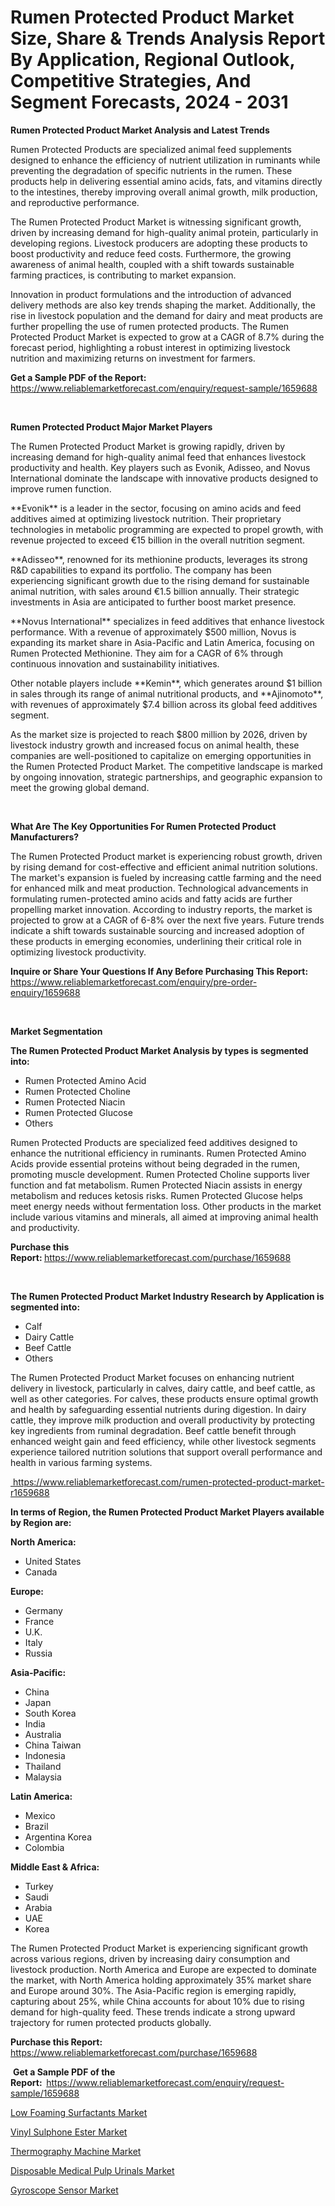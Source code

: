 <p><h1>Rumen Protected Product Market Size, Share & Trends Analysis Report By Application, Regional Outlook, Competitive Strategies, And Segment Forecasts, 2024 - 2031</h1></p><p><strong>Rumen Protected Product Market Analysis and Latest Trends</strong></p>
<p><p>Rumen Protected Products are specialized animal feed supplements designed to enhance the efficiency of nutrient utilization in ruminants while preventing the degradation of specific nutrients in the rumen. These products help in delivering essential amino acids, fats, and vitamins directly to the intestines, thereby improving overall animal growth, milk production, and reproductive performance. </p><p>The Rumen Protected Product Market is witnessing significant growth, driven by increasing demand for high-quality animal protein, particularly in developing regions. Livestock producers are adopting these products to boost productivity and reduce feed costs. Furthermore, the growing awareness of animal health, coupled with a shift towards sustainable farming practices, is contributing to market expansion.</p><p>Innovation in product formulations and the introduction of advanced delivery methods are also key trends shaping the market. Additionally, the rise in livestock population and the demand for dairy and meat products are further propelling the use of rumen protected products. The Rumen Protected Product Market is expected to grow at a CAGR of 8.7% during the forecast period, highlighting a robust interest in optimizing livestock nutrition and maximizing returns on investment for farmers.</p></p>
<p><strong>Get a Sample PDF of the Report:&nbsp;</strong> <a href="https://www.reliablemarketforecast.com/enquiry/request-sample/1659688?utm_campaign=1129&utm_medium=2&utm_source=Github&utm_content=ia&utm_term=18112024&utm_id=rumen-protected-product">https://www.reliablemarketforecast.com/enquiry/request-sample/1659688</a></p>
<p>&nbsp;</p>
<p><strong>Rumen Protected Product Major Market Players</strong></p>
<p><p>The Rumen Protected Product Market is growing rapidly, driven by increasing demand for high-quality animal feed that enhances livestock productivity and health. Key players such as Evonik, Adisseo, and Novus International dominate the landscape with innovative products designed to improve rumen function. </p><p>**Evonik** is a leader in the sector, focusing on amino acids and feed additives aimed at optimizing livestock nutrition. Their proprietary technologies in metabolic programming are expected to propel growth, with revenue projected to exceed €15 billion in the overall nutrition segment.</p><p>**Adisseo**, renowned for its methionine products, leverages its strong R&D capabilities to expand its portfolio. The company has been experiencing significant growth due to the rising demand for sustainable animal nutrition, with sales around €1.5 billion annually. Their strategic investments in Asia are anticipated to further boost market presence.</p><p>**Novus International** specializes in feed additives that enhance livestock performance. With a revenue of approximately $500 million, Novus is expanding its market share in Asia-Pacific and Latin America, focusing on Rumen Protected Methionine. They aim for a CAGR of 6% through continuous innovation and sustainability initiatives.</p><p>Other notable players include **Kemin**, which generates around $1 billion in sales through its range of animal nutritional products, and **Ajinomoto**, with revenues of approximately $7.4 billion across its global feed additives segment.</p><p>As the market size is projected to reach $800 million by 2026, driven by livestock industry growth and increased focus on animal health, these companies are well-positioned to capitalize on emerging opportunities in the Rumen Protected Product Market. The competitive landscape is marked by ongoing innovation, strategic partnerships, and geographic expansion to meet the growing global demand.</p></p>
<p>&nbsp;</p>
<p><strong>What Are The Key Opportunities For Rumen Protected Product Manufacturers?</strong></p>
<p><p>The Rumen Protected Product market is experiencing robust growth, driven by rising demand for cost-effective and efficient animal nutrition solutions. The market's expansion is fueled by increasing cattle farming and the need for enhanced milk and meat production. Technological advancements in formulating rumen-protected amino acids and fatty acids are further propelling market innovation. According to industry reports, the market is projected to grow at a CAGR of 6-8% over the next five years. Future trends indicate a shift towards sustainable sourcing and increased adoption of these products in emerging economies, underlining their critical role in optimizing livestock productivity.</p></p>
<p><strong>Inquire or Share Your Questions If Any Before Purchasing This Report:</strong> <a href="https://www.reliablemarketforecast.com/enquiry/pre-order-enquiry/1659688?utm_campaign=1129&utm_medium=2&utm_source=Github&utm_content=ia&utm_term=18112024&utm_id=rumen-protected-product">https://www.reliablemarketforecast.com/enquiry/pre-order-enquiry/1659688</a></p>
<p>&nbsp;</p>
<p><strong>Market Segmentation</strong></p>
<p><strong>The Rumen Protected Product Market Analysis by types is segmented into:</strong></p>
<p><ul><li>Rumen Protected Amino Acid</li><li>Rumen Protected Choline</li><li>Rumen Protected Niacin</li><li>Rumen Protected Glucose</li><li>Others</li></ul></p>
<p><p>Rumen Protected Products are specialized feed additives designed to enhance the nutritional efficiency in ruminants. Rumen Protected Amino Acids provide essential proteins without being degraded in the rumen, promoting muscle development. Rumen Protected Choline supports liver function and fat metabolism. Rumen Protected Niacin assists in energy metabolism and reduces ketosis risks. Rumen Protected Glucose helps meet energy needs without fermentation loss. Other products in the market include various vitamins and minerals, all aimed at improving animal health and productivity.</p></p>
<p><strong>Purchase this Report:&nbsp;</strong><a href="https://www.reliablemarketforecast.com/purchase/1659688?utm_campaign=1129&utm_medium=2&utm_source=Github&utm_content=ia&utm_term=18112024&utm_id=rumen-protected-product">https://www.reliablemarketforecast.com/purchase/1659688</a></p>
<p>&nbsp;</p>
<p><strong>The Rumen Protected Product Market Industry Research by Application is segmented into:</strong></p>
<p><ul><li>Calf</li><li>Dairy Cattle</li><li>Beef Cattle</li><li>Others</li></ul></p>
<p><p>The Rumen Protected Product Market focuses on enhancing nutrient delivery in livestock, particularly in calves, dairy cattle, and beef cattle, as well as other categories. For calves, these products ensure optimal growth and health by safeguarding essential nutrients during digestion. In dairy cattle, they improve milk production and overall productivity by protecting key ingredients from ruminal degradation. Beef cattle benefit through enhanced weight gain and feed efficiency, while other livestock segments experience tailored nutrition solutions that support overall performance and health in various farming systems.</p></p>
<p><a href="https://www.reliablemarketforecast.com/rumen-protected-product-market-r1659688?utm_campaign=1129&utm_medium=2&utm_source=Github&utm_content=ia&utm_term=18112024&utm_id=rumen-protected-product">&nbsp;https://www.reliablemarketforecast.com/rumen-protected-product-market-r1659688</a></p>
<p><strong>In terms of Region, the Rumen Protected Product Market Players available by Region are:</strong></p>
<p>
    <p> <strong> North America: </strong>
        <ul>
            <li>United States</li>
            <li>Canada</li>
        </ul>
        </p> 
    <p> <strong> Europe: </strong>
        <ul>
            <li>Germany</li>
            <li>France</li>
            <li>U.K.</li>
            <li>Italy</li>
            <li>Russia</li>
        </ul>
        </p> 
    <p> <strong> Asia-Pacific: </strong>
        <ul>
            <li>China</li>
            <li>Japan</li>
            <li>South Korea</li>
            <li>India</li>
            <li>Australia</li>
            <li>China Taiwan</li>
            <li>Indonesia</li>
            <li>Thailand</li>
            <li>Malaysia</li>
        </ul>
        </p> 
    <p> <strong> Latin America: </strong>
        <ul>
            <li>Mexico</li>
            <li>Brazil</li>
            <li>Argentina Korea</li>
            <li>Colombia</li>
        </ul>
        </p> 
    <p> <strong> Middle East & Africa: </strong>
        <ul>
            <li>Turkey</li>
            <li>Saudi</li>
            <li>Arabia</li>
            <li>UAE</li>
            <li>Korea</li>
        </ul>
    </p>
    </p>
<p><p>The Rumen Protected Product Market is experiencing significant growth across various regions, driven by increasing dairy consumption and livestock production. North America and Europe are expected to dominate the market, with North America holding approximately 35% market share and Europe around 30%. The Asia-Pacific region is emerging rapidly, capturing about 25%, while China accounts for about 10% due to rising demand for high-quality feed. These trends indicate a strong upward trajectory for rumen protected products globally.</p></p>
<p><strong>Purchase this Report: </strong><a href="https://www.reliablemarketforecast.com/purchase/1659688?utm_campaign=1129&utm_medium=2&utm_source=Github&utm_content=ia&utm_term=18112024&utm_id=rumen-protected-product">https://www.reliablemarketforecast.com/purchase/1659688</a></p>
<p>&nbsp;<strong>Get a Sample PDF of the Report:&nbsp;&nbsp;</strong><a href="https://www.reliablemarketforecast.com/enquiry/request-sample/1659688?utm_campaign=1129&utm_medium=2&utm_source=Github&utm_content=ia&utm_term=18112024&utm_id=rumen-protected-product">https://www.reliablemarketforecast.com/enquiry/request-sample/1659688</a></p>
<p><strong></strong></p>
<p><p><a href="https://issuu.com/reportprime-2/docs/low-foaming-surfactants-market-size_5849a00de8962e?utm_campaign=1129&utm_medium=2&utm_source=Github&utm_content=ia&utm_term=18112024&utm_id=rumen-protected-product">Low Foaming Surfactants Market</a></p><p><a href="https://issuu.com/reportprime-2/docs/vinyl-sulphone-ester-market-size-20_8998c74350a727?utm_campaign=1129&utm_medium=2&utm_source=Github&utm_content=ia&utm_term=18112024&utm_id=rumen-protected-product">Vinyl Sulphone Ester Market</a></p><p><a href="https://www.linkedin.com/pulse/evolution-thermography-machine-market-key-shifts-from-2024-wrx4e?utm_campaign=1129&utm_medium=2&utm_source=Github&utm_content=ia&utm_term=18112024&utm_id=rumen-protected-product">Thermography Machine Market</a></p><p><a href="https://github.com/GroverBarry/Market-Research-Report-List-7/blob/main/disposable-medical-pulp-urinals-market.md?utm_campaign=1129&utm_medium=2&utm_source=Github&utm_content=ia&utm_term=18112024&utm_id=rumen-protected-product">Disposable Medical Pulp Urinals Market</a></p><p><a href="https://www.linkedin.com/pulse/regional-adaptations-global-gyroscope-sensor-market-trends-qsnhe?utm_campaign=1129&utm_medium=2&utm_source=Github&utm_content=ia&utm_term=18112024&utm_id=rumen-protected-product">Gyroscope Sensor Market</a></p></p>